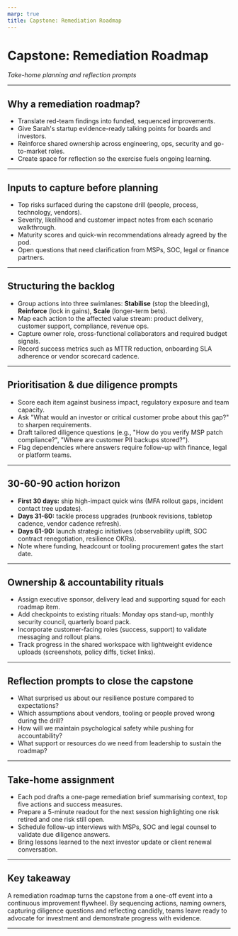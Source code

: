 ```yaml
---
marp: true
title: Capstone: Remediation Roadmap
---
```


# Capstone: Remediation Roadmap
*Take-home planning and reflection prompts*

---

## Why a remediation roadmap?
- Translate red-team findings into funded, sequenced improvements.
- Give Sarah's startup evidence-ready talking points for boards and investors.
- Reinforce shared ownership across engineering, ops, security and go-to-market roles.
- Create space for reflection so the exercise fuels ongoing learning.

---

## Inputs to capture before planning
- Top risks surfaced during the capstone drill (people, process, technology, vendors).
- Severity, likelihood and customer impact notes from each scenario walkthrough.
- Maturity scores and quick-win recommendations already agreed by the pod.
- Open questions that need clarification from MSPs, SOC, legal or finance partners.

---

## Structuring the backlog
- Group actions into three swimlanes: **Stabilise** (stop the bleeding), **Reinforce** (lock in gains), **Scale** (longer-term bets).
- Map each action to the affected value stream: product delivery, customer support, compliance, revenue ops.
- Capture owner role, cross-functional collaborators and required budget signals.
- Record success metrics such as MTTR reduction, onboarding SLA adherence or vendor scorecard cadence.

---

## Prioritisation & due diligence prompts
- Score each item against business impact, regulatory exposure and team capacity.
- Ask "What would an investor or critical customer probe about this gap?" to sharpen requirements.
- Draft tailored diligence questions (e.g., "How do you verify MSP patch compliance?", "Where are customer PII backups stored?").
- Flag dependencies where answers require follow-up with finance, legal or platform teams.

---

## 30-60-90 action horizon
- **First 30 days:** ship high-impact quick wins (MFA rollout gaps, incident contact tree updates).
- **Days 31-60:** tackle process upgrades (runbook revisions, tabletop cadence, vendor cadence refresh).
- **Days 61-90:** launch strategic initiatives (observability uplift, SOC contract renegotiation, resilience OKRs).
- Note where funding, headcount or tooling procurement gates the start date.

---

## Ownership & accountability rituals
- Assign executive sponsor, delivery lead and supporting squad for each roadmap item.
- Add checkpoints to existing rituals: Monday ops stand-up, monthly security council, quarterly board pack.
- Incorporate customer-facing roles (success, support) to validate messaging and rollout plans.
- Track progress in the shared workspace with lightweight evidence uploads (screenshots, policy diffs, ticket links).

---

## Reflection prompts to close the capstone
- What surprised us about our resilience posture compared to expectations?
- Which assumptions about vendors, tooling or people proved wrong during the drill?
- How will we maintain psychological safety while pushing for accountability?
- What support or resources do we need from leadership to sustain the roadmap?

---

## Take-home assignment
- Each pod drafts a one-page remediation brief summarising context, top five actions and success measures.
- Prepare a 5-minute readout for the next session highlighting one risk retired and one risk still open.
- Schedule follow-up interviews with MSPs, SOC and legal counsel to validate due diligence answers.
- Bring lessons learned to the next investor update or client renewal conversation.

---

## Key takeaway
A remediation roadmap turns the capstone from a one-off event into a continuous improvement flywheel.
By sequencing actions, naming owners, capturing diligence questions and reflecting candidly, teams leave ready to advocate for investment and demonstrate progress with evidence.

---
